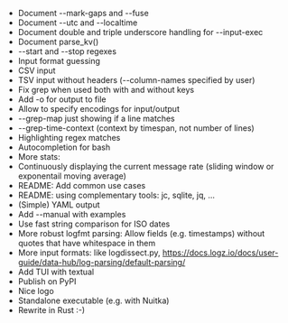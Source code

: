 - Document --mark-gaps and --fuse
- Document --utc and --localtime
- Document double and triple underscore handling for --input-exec
- Document parse_kv()
- --start and --stop regexes
- Input format guessing
- CSV input
- TSV input without headers (--column-names specified by user)
- Fix grep when used both with and without keys
- Add -o for output to file
- Allow to specify encodings for input/output
- --grep-map just showing if a line matches
- --grep-time-context (context by timespan, not number of lines)
- Highlighting regex matches
- Autocompletion for bash
- More stats: 
- Continuously displaying the current message rate (sliding window or exponentail moving average)
- README: Add common use cases
- README: using complementary tools: jc, sqlite, jq, ...
- (Simple) YAML output
- Add --manual with examples
- Use fast string comparison for ISO dates
- More robust logfmt parsing: Allow fields (e.g. timestamps) without quotes that have whitespace in them
- More input formats: like logdissect.py, https://docs.logz.io/docs/user-guide/data-hub/log-parsing/default-parsing/
- Add TUI with textual
- Publish on PyPI
- Nice logo
- Standalone executable (e.g. with Nuitka)
- Rewrite in Rust :-)
